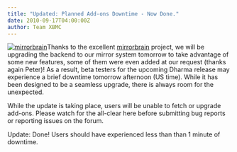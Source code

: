 ```yaml
---
title: "Updated: Planned Add-ons Downtime - Now Done."
date: 2010-09-17T04:00:00Z
author: Team XBMC
---
```


[![](/sites/default/files/uploads/mirrorbrain.webp "mirrorbrain")](https://mirrorbrain.org/)Thanks to the excellent [mirrorbrain](https://mirrorbrain.org/) project, we will be upgrading the backend to our mirror system tomorrow to take advantage of some new features, some of them were even added at our request (thanks again Peter)! As a result, beta testers for the upcoming Dharma release may experience a brief downtime tomorrow afternoon (US time). While it has been designed to be a seamless upgrade, there is always room for the unexpected.

While the update is taking place, users will be unable to fetch or upgrade add-ons. Please watch for the all-clear here before submitting bug reports or reporting issues on the forum.

Update: Done! Users should have experienced less than than 1 minute of downtime.
